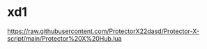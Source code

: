 # xd1
https://raw.githubusercontent.com/ProtectorX22dasd/Protector-X-script/main/Protector%20X%20Hub.lua
